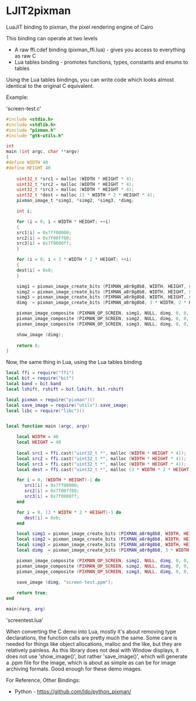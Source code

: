# LJIT2pixman
LuaJIT binding to pixman, the pixel rendering engine of Cairo

This binding can operate at two levels
* A raw ffi.cdef binding (pixman_ffi.lua) - gives you access to everything as raw C
* Lua tables binding - promotes functions, types, constants and enums to tables

Using the Lua tables bindings, you can write code which looks almost identical to the 
original C equivalent.

Example:

'screen-test.c'
```C
#include <stdio.h>
#include <stdlib.h>
#include "pixman.h"
#include "gtk-utils.h"

int
main (int argc, char **argv)
{
#define WIDTH 40
#define HEIGHT 40
    
    uint32_t *src1 = malloc (WIDTH * HEIGHT * 4);
    uint32_t *src2 = malloc (WIDTH * HEIGHT * 4);
    uint32_t *src3 = malloc (WIDTH * HEIGHT * 4);
    uint32_t *dest = malloc (3 * WIDTH * 2 * HEIGHT * 4);
    pixman_image_t *simg1, *simg2, *simg3, *dimg;

    int i;

    for (i = 0; i < WIDTH * HEIGHT; ++i)
    {
	src1[i] = 0x7ff00000;
	src2[i] = 0x7f00ff00;
	src3[i] = 0x7f0000ff;
    }

    for (i = 0; i < 3 * WIDTH * 2 * HEIGHT; ++i)
    {
	dest[i] = 0x0;
    }

    simg1 = pixman_image_create_bits (PIXMAN_a8r8g8b8, WIDTH, HEIGHT, src1, WIDTH * 4);
    simg2 = pixman_image_create_bits (PIXMAN_a8r8g8b8, WIDTH, HEIGHT, src2, WIDTH * 4);
    simg3 = pixman_image_create_bits (PIXMAN_a8r8g8b8, WIDTH, HEIGHT, src3, WIDTH * 4);
    dimg  = pixman_image_create_bits (PIXMAN_a8r8g8b8, 3 * WIDTH, 2 * HEIGHT, dest, 3 * WIDTH * 4);

    pixman_image_composite (PIXMAN_OP_SCREEN, simg1, NULL, dimg, 0, 0, 0, 0, WIDTH, HEIGHT / 4, WIDTH, HEIGHT);
    pixman_image_composite (PIXMAN_OP_SCREEN, simg2, NULL, dimg, 0, 0, 0, 0, (WIDTH/2), HEIGHT / 4 + HEIGHT / 2, WIDTH, HEIGHT);
    pixman_image_composite (PIXMAN_OP_SCREEN, simg3, NULL, dimg, 0, 0, 0, 0, (4 * WIDTH) / 3, HEIGHT, WIDTH, HEIGHT);

    show_image (dimg);
    
    return 0;
}
```

Now, the same thing in Lua, using the Lua tables binding

```lua
local ffi = require("ffi")
local bit = require("bit")
local band = bit.band
local lshift, rshift = bit.lshift, bit.rshift

local pixman = require("pixman")()
local save_image = require("utils").save_image;
local libc = require("libc")()


local function main (argc, argv)

    local WIDTH = 40
    local HEIGHT = 40
    
    local src1 = ffi.cast("uint32_t *", malloc (WIDTH * HEIGHT * 4));
    local src2 = ffi.cast("uint32_t *", malloc (WIDTH * HEIGHT * 4));
    local src3 = ffi.cast("uint32_t *", malloc (WIDTH * HEIGHT * 4));
    local dest = ffi.cast("uint32_t *", malloc (3 * WIDTH * 2 * HEIGHT * 4));

    for i = 0, (WIDTH * HEIGHT)-1 do
	   src1[i] = 0x7ff00000;
	   src2[i] = 0x7f00ff00;
	   src3[i] = 0x7f0000ff;
    end

    for i = 0, (3 * WIDTH * 2 * HEIGHT)-1 do
	   dest[i] = 0x0;
    end

    local simg1 = pixman_image_create_bits (PIXMAN_a8r8g8b8, WIDTH, HEIGHT, src1, WIDTH * 4);
    local simg2 = pixman_image_create_bits (PIXMAN_a8r8g8b8, WIDTH, HEIGHT, src2, WIDTH * 4);
    local simg3 = pixman_image_create_bits (PIXMAN_a8r8g8b8, WIDTH, HEIGHT, src3, WIDTH * 4);
    local dimg  = pixman_image_create_bits (PIXMAN_a8r8g8b8, 3 * WIDTH, 2 * HEIGHT, dest, 3 * WIDTH * 4);

    pixman_image_composite (PIXMAN_OP_SCREEN, simg1, NULL, dimg, 0, 0, 0, 0, WIDTH, HEIGHT / 4, WIDTH, HEIGHT);
    pixman_image_composite (PIXMAN_OP_SCREEN, simg2, NULL, dimg, 0, 0, 0, 0, (WIDTH/2), HEIGHT / 4 + HEIGHT / 2, WIDTH, HEIGHT);
    pixman_image_composite (PIXMAN_OP_SCREEN, simg3, NULL, dimg, 0, 0, 0, 0, (4 * WIDTH) / 3, HEIGHT, WIDTH, HEIGHT);

    save_image (dimg, "screen-test.ppm");
    
    return true;
end

main(#arg, arg)

```
'screentest.lua'

When converting the C demo into Lua, mostly it's about removing type declarations, the function
calls are pretty much the same.  Some care is needed for things like object allocations, malloc
and the like, but they are relatively painless.  As this library does not deal with Window
displays, it does not use 'show_image()', but rather 'save_image()', which will generate a 
.ppm file for the image, which is about as simple as can be for image archiving formats.  Good
enough for these demo images.


For Reference, Other Bindings:
* Python - https://github.com/ldo/python_pixman/
